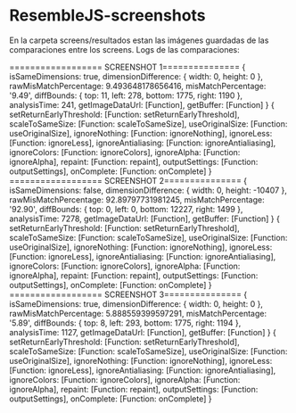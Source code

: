 # ResembleJS-screenshots

En la carpeta screens/resultados estan las imágenes guardadas de las comparaciones entre los screens.
Logs de las comparaciones:

================== SCREENSHOT 1===============
{
  isSameDimensions: true,
  dimensionDifference: { width: 0, height: 0 },
  rawMisMatchPercentage: 9.493648178656416,
  misMatchPercentage: '9.49',
  diffBounds: { top: 11, left: 278, bottom: 1775, right: 1190 },
  analysisTime: 241,
  getImageDataUrl: [Function],
  getBuffer: [Function]
}
{
  setReturnEarlyThreshold: [Function: setReturnEarlyThreshold],
  scaleToSameSize: [Function: scaleToSameSize],
  useOriginalSize: [Function: useOriginalSize],
  ignoreNothing: [Function: ignoreNothing],
  ignoreLess: [Function: ignoreLess],
  ignoreAntialiasing: [Function: ignoreAntialiasing],
  ignoreColors: [Function: ignoreColors],
  ignoreAlpha: [Function: ignoreAlpha],
  repaint: [Function: repaint],
  outputSettings: [Function: outputSettings],
  onComplete: [Function: onComplete]
}
================== SCREENSHOT 2===============
{
  isSameDimensions: false,
  dimensionDifference: { width: 0, height: -10407 },
  rawMisMatchPercentage: 92.89797731981245,
  misMatchPercentage: '92.90',
  diffBounds: { top: 0, left: 0, bottom: 12227, right: 1499 },
  analysisTime: 7278,
  getImageDataUrl: [Function],
  getBuffer: [Function]
}
{
  setReturnEarlyThreshold: [Function: setReturnEarlyThreshold],
  scaleToSameSize: [Function: scaleToSameSize],
  useOriginalSize: [Function: useOriginalSize],
  ignoreNothing: [Function: ignoreNothing],
  ignoreLess: [Function: ignoreLess],
  ignoreAntialiasing: [Function: ignoreAntialiasing],
  ignoreColors: [Function: ignoreColors],
  ignoreAlpha: [Function: ignoreAlpha],
  repaint: [Function: repaint],
  outputSettings: [Function: outputSettings],
  onComplete: [Function: onComplete]
}
================== SCREENSHOT 3===============
{
  isSameDimensions: true,
  dimensionDifference: { width: 0, height: 0 },
  rawMisMatchPercentage: 5.888559399597291,
  misMatchPercentage: '5.89',
  diffBounds: { top: 8, left: 293, bottom: 1775, right: 1194 },
  analysisTime: 1127,
  getImageDataUrl: [Function],
  getBuffer: [Function]
}
{
  setReturnEarlyThreshold: [Function: setReturnEarlyThreshold],
  scaleToSameSize: [Function: scaleToSameSize],
  useOriginalSize: [Function: useOriginalSize],
  ignoreNothing: [Function: ignoreNothing],
  ignoreLess: [Function: ignoreLess],
  ignoreAntialiasing: [Function: ignoreAntialiasing],
  ignoreColors: [Function: ignoreColors],
  ignoreAlpha: [Function: ignoreAlpha],
  repaint: [Function: repaint],
  outputSettings: [Function: outputSettings],
  onComplete: [Function: onComplete]
}
